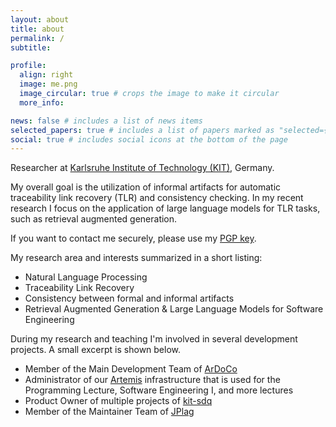 ```yaml
---
layout: about
title: about
permalink: /
subtitle:

profile:
  align: right
  image: me.png
  image_circular: true # crops the image to make it circular
  more_info:

news: false # includes a list of news items
selected_papers: true # includes a list of papers marked as "selected={true}"
social: true # includes social icons at the bottom of the page
---
```


Researcher at [Karlsruhe Institute of Technology (KIT)](https://www.kit.edu/), Germany.

My overall goal is the utilization of informal artifacts for automatic traceability link recovery (TLR) and consistency checking.
In my recent research I focus on the application of large language models for TLR tasks, such as retrieval augmented generation.

If you want to contact me securely, please use my [PGP key](/pgp-key/).

My research area and interests summarized in a short listing:

- Natural Language Processing
- Traceability Link Recovery
- Consistency between formal and informal artifacts
- Retrieval Augmented Generation & Large Language Models for Software Engineering

During my research and teaching I'm involved in several development projects. A small excerpt is shown below.

- Member of the Main Development Team of [ArDoCo](/projects/ArDoCo/)
- Administrator of our [Artemis](https://github.com/ls1intum/Artemis) infrastructure that is used for the Programming Lecture, Software Engineering I, and more lectures
- Product Owner of multiple projects of [kit-sdq](https://github.com/kit-sdq)
- Member of the Maintainer Team of [JPlag](https://github.com/JPlag)
